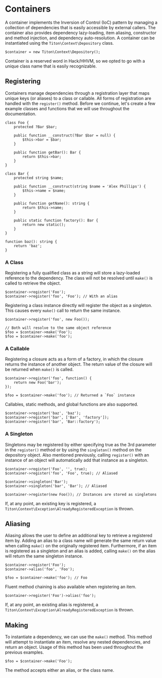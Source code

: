 # Containers #

A container implements the Inversion of Control (IoC) pattern by managing a collection of dependencies that is easily accessible by external callers. The container also provides dependency lazy-loading, item aliasing, constructor and method injection, and dependency auto-resolution. A container can be instantiated using the `Titon\Context\Depository` class.

```hack
$container = new Titon\Context\Depository();
```

<div class="notice is-info">
    Container is a reserved word in Hack/HHVM, so we opted to go with a unique class name that is easily recognizable.
</div>

## Registering ##

Containers manage dependencies through a registration layer that maps unique keys (or aliases) to a class or callable. All forms of registration are handled with the `register()` method. Before we continue, let's create a few example classes and functions that we will use throughout the documentation.

```hack
class Foo {
    protected ?Bar $bar;

    public function __construct(?Bar $bar = null) {
        $this->bar = $bar;
    }

    public function getBar(): Bar {
        return $this->bar;
    }
}

class Bar {
    protected string $name;

    public function __construct(string $name = 'Alex Phillips') {
        $this->name = $name;
    }

    public function getName(): string {
        return $this->name;
    }
    
    public static function factory(): Bar {
        return new static();
    }
}

function baz(): string {
    return 'baz';
}
```

### A Class ###

Registering a fully qualified class as a string will store a lazy-loaded reference to the dependency. The class will not be resolved until `make()` is called to retrieve the object. 

```hack
$container->register('Foo');
$container->register('foo', 'Foo'); // With an alias
```

Registering a class instance directly will register the object as a singleton. This causes every `make()` call to return the same instance.

```hack
$container->register('foo', new Foo());

// Both will resolve to the same object reference
$foo = $container->make('Foo');
$foo = $container->make('foo');
```

### A Callable ###

Registering a closure acts as a form of a factory, in which the closure returns the instance of another object. The return value of the closure will be returned when `make()` is called.

```hack
$container->register('foo', function() {
    return new Foo('bar');
});

$foo = $container->make('foo'); // Returned a `Foo` instance
```

Callables, static methods, and global functions are also supported.

```hack
$container->register('baz', 'baz');
$container->register('bar', ['Bar', 'factory']);
$container->register('bar', 'Bar::factory');
```

### A Singleton ###

Singletons may be registered by either specifying true as the 3rd parameter in the `register()` method or by using the `singleton()` method on the depository object. Also mentioned previously, calling `register()` with an instance of an object will automatically add that instance as a singleton.

```hack
$container->register('Foo', '', true);
$container->register('foo', 'Foo', true); // Aliased

$container->singleton('Bar');
$container->singleton('bar', 'Bar'); // Aliased

$container->register(new Foo()); // Instances are stored as singletons
```

If, at any point, an existing key is registered, a `Titon\Context\Exception\AlreadyRegisteredException` is thrown.

## Aliasing ##

Aliasing allows the user to define an additional key to retrieve a registered item by. Adding an alias to a class name will generate the same return value when calling `make()` on the originally registered item. Furthermore, if an item is registered as a singleton and an alias is added, calling `make()` on the alias will return the same singleton instance.

```hack
$container->register('Foo');
$container->alias('foo', 'Foo');

$foo = $container->make('foo'); // Foo
```

Fluent method chaining is also available when registering an item.

```hack
$container->register('Foo')->alias('foo');
```

If, at any point, an existing alias is registered, a `Titon\Context\Exception\AlreadyRegisteredException` is thrown.

## Making ##

To instantiate a dependency, we can use the `make()` method. This method will attempt to instantiate an item, resolve any nested dependencies, and return an object. Usage of this method has been used throughout the previous examples.

```hack
$foo = $container->make('Foo');
```

The method accepts either an alias, or the class name.
